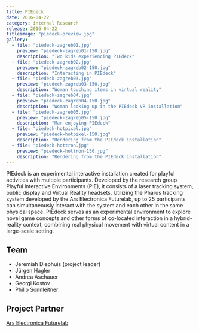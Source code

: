 ```yaml
---
title: PIEdeck
date: 2016-04-22
category: internal Research
release: 2016-04-22
titleimage: "piedeck-preview.jpg"
gallery:
  - file: "piedeck-zagreb01.jpg"
    preview: "piedeck-zagreb01-150.jpg"
    description: "Two kids experiencing PIEdeck"
  - file: "piedeck-zagreb02.jpg"
    preview: "piedeck-zagreb02-150.jpg"
    description: "Interacting in PIEdeck"
  - file: "piedeck-zagreb03.jpg"
    preview: "piedeck-zagreb03-150.jpg"
    description: "Woman touching items in virtual reality"
  - file: "piedeck-zagreb04.jpg"
    preview: "piedeck-zagreb04-150.jpg"
    description: "Woman looking up in the PIEdeck VR installation"
  - file: "piedeck-zagreb05.jpg"
    preview: "piedeck-zagreb05-150.jpg"
    description: "Man enjoying PIEdeck"
  - file: "piedeck-hotpixel.jpg"
    preview: "piedeck-hotpixel-150.jpg"
    description: "Rendering from the PIEdeck installation"
  - file: "piedeck-hottron.jpg"
    preview: "piedeck-hottron-150.jpg"
    description: "Rendering from the PIEdeck installation"
---
```


PIEdeck is an experimental interactive installation created for playful activities with multiple participants. Developed by the research group Playful Interactive Environments (PIE), it consists of a laser tracking system, public display and Virtual Reality headsets. Utilizing the Pharus tracking system developed by the Ars Electronica Futurelab, up to 25 participants can simultaneously interact with the system and each other in the same physical space. PIEdeck serves as an experimental environment to explore novel game concepts and other forms of co-located interaction in a hybrid-reality context, combining real physical movement with virtual content in a large-scale setting.

## Team

* Jeremiah Diephuis (project leader)
* Jürgen Hagler
* Andrea Aschauer
* Georgi Kostov
* Philip Sonnleitner

## Project Partner

[Ars Electronica Futurelab](http://www.aec.at/futurelab/)